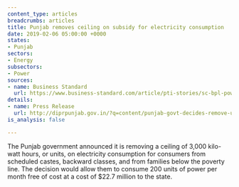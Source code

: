 ```yaml
---
content_type: articles
breadcrumbs: articles
title: Punjab removes ceiling on subsidy for electricity consumption
date: 2019-02-06 05:00:00 +0000
states:
- Punjab
sectors:
- Energy
subsectors:
- Power
sources:
- name: Business Standard
  url: https://www.business-standard.com/article/pti-stories/sc-bpl-power-consumers-in-punjab-can-avail-200-units-month-free-119013101423_1.html
details:
- name: Press Release
  url: http://diprpunjab.gov.in/?q=content/punjab-govt-decides-remove-upper-annual-limit-electricity-3000-units-scbcbpl-families
is_analysis: false

---
```

The Punjab government announced it is removing a ceiling of 3,000 kilo-watt hours, or units, on electricity consumption for consumers from scheduled castes, backward classes, and from families below the poverty line. The decision would allow them to consume 200 units of power per month free of cost at a cost of $22.7 million to the state.